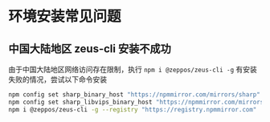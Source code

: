 # 环境安装常见问题

## 中国大陆地区 zeus-cli 安装不成功

由于中国大陆地区网络访问存在限制，执行 `npm i @zeppos/zeus-cli -g` 有安装失败的情况，尝试以下命令安装

```sh
npm config set sharp_binary_host "https://npmmirror.com/mirrors/sharp"
npm config set sharp_libvips_binary_host "https://npmmirror.com/mirrors/sharp-libvips"
npm i @zeppos/zeus-cli -g --registry "https://registry.npmmirror.com"
```
